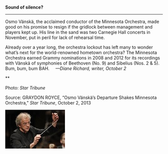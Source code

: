 **Sound of silence?**

****

Osmo Vänskä, the acclaimed conductor of the Minnesota Orchestra, made good on his promise to resign if the gridlock between management and players kept up. His line in the sand was two Carnegie Hall concerts in November, put in peril for lack of rehearsal time.

Already over a year long, the orchestra lockout has left many to wonder what’s next for the world-renowned hometown orchestra? The Minnesota Orchestra earned Grammy nominations in 2008 and 2012 for its recordings with Vänskä of symphonies of Beethoven (No. 9) and Sibelius (Nos. 2 & 5). Bum, bum, bum BAH.     *—Diane Richard, writer, October 2*

**

Photo: *Star Tribune* 

Source: GRAYDON ROYCE, “Osmo Vänskä’s Departure Shakes Minnesota Orchestra,” *Star Tribune*, October 2, 2013 

![](../images/13.10.03_Richard_MNOrchEDIT.jpg)
